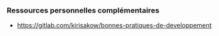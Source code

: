 ### Ressources personnelles complémentaires

* https://gitlab.com/kirisakow/bonnes-pratiques-de-developpement
